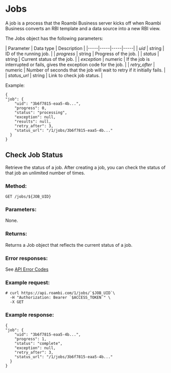 # Jobs

A job is a process that the Roambi Business server kicks off when Roambi Business
converts an RBI template and a data source into a new RBI view.

The Jobs object has the following parameters:

| Parameter | Data type | Description |
|-----|-----|-----|-----|
| *uid* | string | ID of the running job. |
| *progress* | string | Progress of the job. |
| *status* | string | Current status of the job. |
| *exception* | numeric | If the job is interrupted or fails, gives the exception code for the job. |
| *retry_after* | numeric | Number of seconds that the job will wait to retry if it initially fails. |
| *status_url* | string | Link to check job status. |

Example:


```
{
"job": {
    "uid": "3b6f7815-eaa5-4b...",
    "progress": 0,
    "status": "processing",
    "exception": null,
    "results": null,
    "retry_after": 3,
    "status_url": "/1/jobs/3b6f7815-eaa5-4b..."
  }
}
```

## Check Job Status

Retrieve the status of a job. After creating a job, you can check the status of that job an unlimited number of times.


### Method:
`GET /jobs/${JOB_UID}`

### Parameters:

None.


### Returns:

Returns a Job object that reflects the current status of a job.


### Error responses:

See [API Error Codes](1-Syntax-and-Formatting.md)


### Example request:
```
# curl https://api.roambi.com/1/jobs/`$JOB_UID`\
  -H "Authorization: Bearer `$ACCESS_TOKEN`" \
  -X GET
```

### Example response:
```
{
"job": {
    "uid": "3b6f7815-eaa5-4b...",
    "progress": 1,
    "status": "complete",
    "exception": null,
    "retry_after": 3,
    "status_url": "/1/jobs/3b6f7815-eaa5-4b..."
  }
}
```
